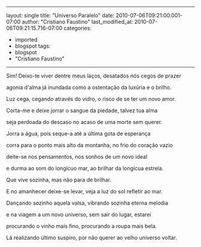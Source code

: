 
---
layout: single
title: "Universo Paralelo"
date: 2010-07-06T09:21:00.001-07:00
author: "Cristiano Faustino"
last_modified_at: 2010-07-06T09:21:15.716-07:00
categories:
  - imported
  - blogspot
tags:
  - blogspot
  - "Cristiano Faustino"
---

Sim! Deixo-te viver dentre meus laços, desatados nós cegos de prazer

agonia d'alma já inundada como a ostentação da luxúria e o brilho.

Luz cega, cegando através do vidro, o risco de se ter um novo amor.

Corta-me e deixe jorrar o sangue da piedade, talvez tua alma

seja perdoada do descaso no acaso de uma morte sem querer.



Jorra a água, pois seque-a até a última gota de esperança

corra para o ponto mais alto da montanha, no frio do coração vazio

deite-se nos pensamentos, nos sonhos de um novo ideal

e durma ao som do longícuo mar, ao brilhar da longícua estrela.

Que vive sozinha, mas não para de brilhar.



E no amanhecer deixe-se levar, veja a luz do sol refletir ao mar.

Dançando sozinho aquela valsa, vibrando sozinha eterna melodia

e na viagem a um novo universo, sem sair do lugar, estarei

procurando o vinho mais fino, procurando a roupa mais bela.

Lá realizando último suspiro, por não querer ao velho universo voltar.